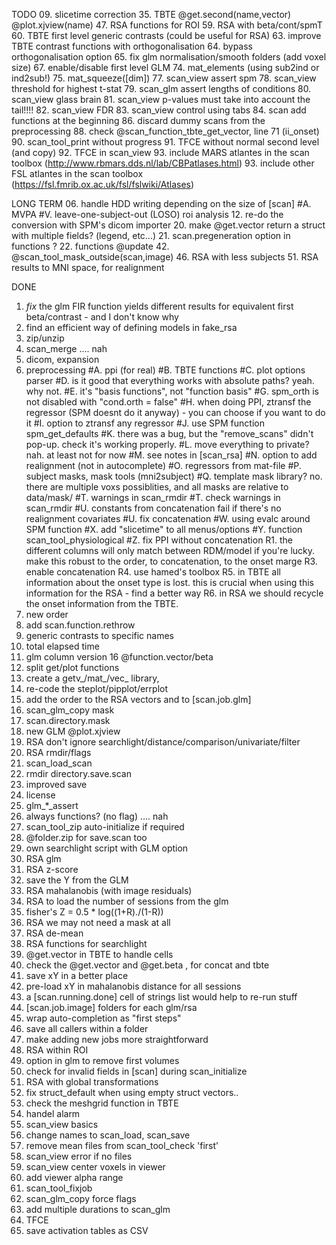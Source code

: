 
TODO
09. slicetime correction
35. TBTE @get.second(name,vector) @plot.xjview(name)
47. RSA functions for ROI
59. RSA with beta/cont/spmT
60. TBTE first level generic contrasts (could be useful for RSA)
63. improve TBTE contrast functions with orthogonalisation
64. bypass orthogonalisation option
65. fix glm normalisation/smooth folders (add voxel size)
67. enable/disable first level GLM
74. mat_elements (using sub2ind or ind2sub!)
75. mat_squeeze([dim])
77. scan_view assert spm
78. scan_view threshold for highest t-stat
79. scan_glm assert lengths of conditions
80. scan_view glass brain
81. scan_view p-values must take into account the tail!!!!
82. scan_view FDR
83. scan_view control using tabs
84. scan add functions at the beginning
86. discard dummy scans from the preprocessing
88. check @scan_function_tbte_get_vector, line 71 (ii_onset)
90. scan_tool_print without progress
91. TFCE without normal second level (and copy)
92. TFCE in scan_view
93. include MARS atlantes in the scan toolbox (http://www.rbmars.dds.nl/lab/CBPatlases.html)
93. include other FSL atlantes in the scan toolbox (https://fsl.fmrib.ox.ac.uk/fsl/fslwiki/Atlases)

LONG TERM
06. handle HDD writing depending on the size of [scan]
#A. MVPA
#V. leave-one-subject-out (LOSO) roi analysis
12. re-do the conversion with SPM's dicom importer
20. make @get.vector return a struct with multiple fields? (legend, etc...)
21. scan.pregeneration option in functions ?
22. functions @update
42. @scan_tool_mask_outside(scan,image)
46. RSA with less subjects
51. RSA results to MNI space, for realignment

DONE
01. *fix* the glm FIR function yields different results for equivalent first beta/contrast - and I don't know why
03. find an efficient way of defining models in fake_rsa
07. zip/unzip
08. scan_merge .... nah
09. dicom, expansion
09. preprocessing
#A. ppi (for real)
#B. TBTE functions
#C. plot options parser
#D. is it good that everything works with absolute paths? yeah. why not.
#E. it's "basis functions", not "function basis"
#G. spm_orth is not disabled with "cond.orth = false"
#H. when doing PPI, ztransf the regressor (SPM doesnt do it anyway) - you can choose if you want to do it
#I. option to ztransf any regressor
#J. use SPM function spm_get_defaults
#K. there was a bug, but the "remove_scans" didn't pop-up. check it's working properly.
#L. move everything to private? nah. at least not for now
#M. see notes in [scan_rsa]
#N. option to add realignment (not in autocomplete)
#O. regressors from mat-file
#P. subject masks, mask tools (mni2subject)
#Q. template mask library? no. there are multiple voxs possiblities, and all masks are relative to data/mask/
#T. warnings in scan_rmdir
#T. check warnings in scan_rmdir
#U. constants from concatenation fail if there's no realignment covariates
#U. fix concatenation
#W. using evalc around SPM function
#X. add "slicetime" to all menus/options
#Y. function scan_tool_physiological
#Z. fix PPI without concatenation
R1. the different columns will only match between RDM/model if you're lucky. make this robust to the order, to concatenation, to the onset marge
R3. enable concatenation
R4. use hamed's toolbox
R5. in TBTE all information about the onset type is lost. this is crucial when using this information for the RSA - find a better way
R6. in RSA we should recycle the onset information from the TBTE.
10. new order
11. add scan.function.rethrow
13. generic contrasts to specific names
14. total elapsed time
15. glm column version
16 @function.vector/beta
17. split get/plot functions
18. create a getv_/mat_/vec_ library, 
19. re-code the steplot/pipplot/errplot
23. add the order to the RSA vectors and to [scan.job.glm]
24. scan_glm_copy mask
25. scan.directory.mask
26. new GLM @plot.xjview
27. RSA don't ignore searchlight/distance/comparison/univariate/filter
28. RSA rmdir/flags
29. scan_load_scan
30. rmdir directory.save.scan
31. improved save
32. license
33. glm_*_assert
34. always functions? (no flag) .... nah
36. scan_tool_zip auto-initialize if required
37. @folder.zip for save.scan too
38. own searchlight script with GLM option
39. RSA glm
40. RSA z-score
41. save the Y from the GLM
41. RSA mahalanobis (with image residuals)
43. RSA to load the number of sessions from the glm
44. fisher's Z = 0.5 * log((1+R)./(1-R))
45. RSA we may not need a mask at all
47. RSA de-mean
47. RSA functions for searchlight
48. @get.vector in TBTE to handle cells
48. check the @get.vector and @get.beta , for concat and tbte
49. save xY in a better place
49. pre-load xY in mahalanobis distance for all sessions
50. a [scan.running.done] cell of strings list would help to re-run stuff
52. [scan.job.image] folders for each glm/rsa
53. wrap auto-completion as "first steps"
54. save all callers within a folder
55. make adding new jobs more straightforward
55. RSA within ROI
56. option in glm to remove first volumes
57. check for invalid fields in [scan] during scan_initialize
58. RSA with global transformations
61. fix struct_default when using empty struct vectors..
62. check the meshgrid function in TBTE
66. handel alarm
68. scan_view basics
69. change names to scan_load, scan_save
70. remove mean files from scan_tool_check 'first'
71. scan_view error if no files
72. scan_view center voxels in viewer
73. add viewer alpha range
76. scan_tool_fixjob
85. scan_glm_copy force flags
87. add multiple durations to scan_glm
89. TFCE
94. save activation tables as CSV
